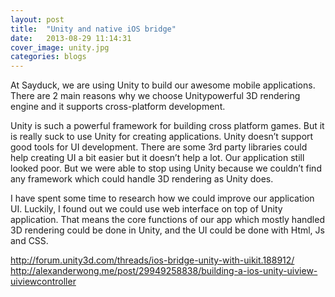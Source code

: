```yaml
---
layout: post
title:  "Unity and native iOS bridge"
date:   2013-08-29 11:14:31
cover_image: unity.jpg
categories: blogs
---
```

At Sayduck, we are using Unity to build our awesome mobile applications. There are 2 main reasons why we choose Unitypowerful 3D rendering engine and it supports cross-platform development.

Unity is such a powerful framework for building cross platform games. But it is really suck to use Unity for creating applications. Unity doesn’t support good tools for UI development. There are some 3rd party libraries could help creating UI a bit easier but it doesn’t help a lot. Our application still looked poor. But we were able to stop using Unity because we couldn’t find any framework which could handle 3D rendering as Unity does.

I have spent some time to research how we could improve our application UI. Luckily, I found out we could use web interface on top of Unity application. That means the core functions of our app which mostly handled 3D rendering could be done in Unity, and the UI could be done with Html, Js and CSS.

http://forum.unity3d.com/threads/ios-bridge-unity-with-uikit.188912/
http://alexanderwong.me/post/29949258838/building-a-ios-unity-uiview-uiviewcontroller